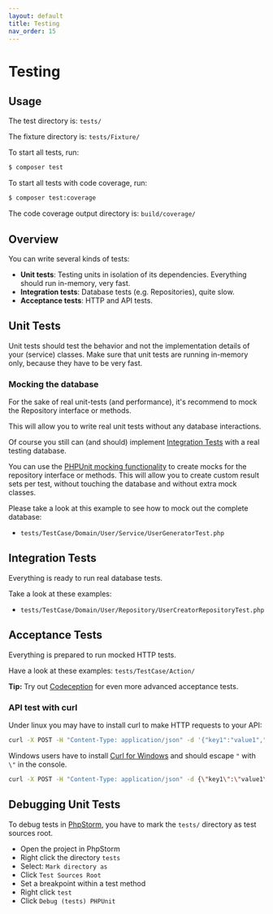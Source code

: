 ```yaml
---
layout: default
title: Testing
nav_order: 15
---
```


# Testing

## Usage

The test directory is: `tests/` 

The fixture directory is: `tests/Fixture/`

To start all tests, run:

``` bash
$ composer test
```

To start all tests with code coverage, run:

``` bash
$ composer test:coverage
```

The code coverage output directory is: `build/coverage/`

## Overview

You can write several kinds of tests:

* **Unit tests**: Testing units in isolation of its dependencies. Everything should run in-memory, very fast.
* **Integration tests**: Database tests (e.g. Repositories), quite slow.
* **Acceptance tests**: HTTP and API tests.

## Unit Tests

Unit tests should test the behavior and not the implementation details of your (service) classes.
Make sure that unit tests are running in-memory only, because they have to be very fast. 

### Mocking the database

For the sake of real unit-tests (and performance), it's recommend to mock the Repository interface or methods.

This will allow you to write real unit tests without any database interactions. 

Of course you still can (and should) implement [Integration Tests](#integration-tests) 
with a real testing database.

You can use the [PHPUnit mocking functionality](https://phpunit.de/manual/current/en/test-doubles.html)
to create mocks for the repository interface or methods. This will allow you to create custom result sets per test,
without touching the database and without extra mock classes.

Please take a look at this example to see how to mock out the complete database:

* `tests/TestCase/Domain/User/Service/UserGeneratorTest.php`

## Integration Tests

Everything is ready to run real database tests.

Take a look at these examples:

* `tests/TestCase/Domain/User/Repository/UserCreatorRepositoryTest.php`

## Acceptance Tests

Everything is prepared to run mocked HTTP tests. 

Have a look at these examples: `tests/TestCase/Action/`

**Tip:** Try out [Codeception](https://codeception.com/) for even more advanced acceptance tests.

### API test with curl

Under linux you may have to install curl to make HTTP requests to your API:

```bash
curl -X POST -H "Content-Type: application/json" -d '{"key1":"value1","key2":"value2"}' http://localhost:8080
```

Windows users have to install [Curl for Windows](https://curl.haxx.se/windows/)
and should escape `"` with `\"` in the console.

```bash
curl -X POST -H "Content-Type: application/json" -d {\"key1\":\"value1\"} http://localhost:8080
```

## Debugging Unit Tests

To debug tests in [PhpStorm](https://www.jetbrains.com/phpstorm/), you have to mark the `tests/` directory as test sources root. 

* Open the project in PhpStorm
* Right click the directory `tests` 
* Select: `Mark directory as`
* Click `Test Sources Root`
* Set a breakpoint within a test method
* Right click `test`
* Click `Debug (tests) PHPUnit`
